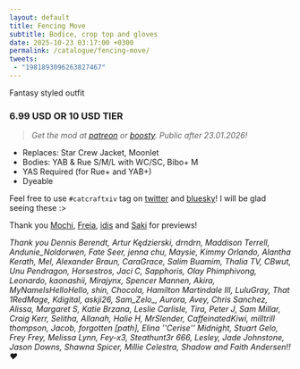 ```yaml
---
layout: default
title: Fencing Move
subtitle: Bodice, crop top and gloves
date: 2025-10-23 03:17:00 +0300
permalink: /catalogue/fencing-move/
tweets:
 - "1981893096263827467"
---
```


Fantasy styled outfit

### 6.99 USD OR 10 USD TIER
> *Get the mod at [patreon] or [boosty]. Public after 23.01.2026!*

- Replaces: Star Crew Jacket, Moonlet
- Bodies: YAB & Rue S/M/L with WC/SC, Bibo+ M
- YAS Required (for Rue+ and YAB+)
- Dyeable

Feel free to use `#catcraftxiv` tag on [twitter] and [bluesky]! I will be glad seeing these :>

Thank you [Mochi], [Freia], [idis] and [Saki] for previews! 

*Thank you Dennis Berendt, Artur Kędzierski, drndrn, Maddison Terrell, Andunie_Noldorwen, Fate Seer, jenna chu, Maysie, Kimmy Orlando, Alantha Kerath, Mel, Alexander Braun, CaraGrace, Salim Buamim, Thalia TV, CBwut, Unu Pendragon, Horsestros, Jaci C, Sapphoris, Olay Phimphivong, Leonardo, kaonashii, Mirajynx, Spencer Mannen, Akira, MyNameIsHelloHello, shin, Chocola, Hamilton Martindale III, LuluGray, That 1RedMage, Kdigital, askji26, Sam_Zelo_, Aurora, Avey, Chris Sanchez, Alissa, Margaret S, Katie Brzana, Leslie Carlisle, Tira, Peter J, Sam Millar, Craig Kerr, Selitha, Allanah, Halie H, MrSlender, CaffeinatedKiwi, milltrill thompson, Jacob, forgotten [path], Elina ''Cerise'' Midnight, Stuart Gelo, Frey Frey, Melissa Lynn, Fey-x3, Steathunt3r 666, Lesley, Jade Johnstone, Jason Downs, Shawna Spicer, Millie Celestra, Shadow and Faith Andersen!! ❤️*

[//]: # (Comments & links:)

[//]: # (Download links:)
[patreon]: https://www.patreon.com/posts/141839916?pr=true&forSale=true
[boosty]: https://boosty.to/miaumori/posts/5104b84c-554e-4ff8-a0e1-b2cf43dc3f43
[heliosphere]: /

[//]: # (Additional previews:)
[NSFW previews]: /

[//]: # (Links that same for all releases)
[//]: # (Lovely people <3)
[idis]: https://x.com/idisxiv
[Azzi]: https://x.com/AzziXiko
[Adra]: https://x.com/yourfav_vierelf
[haruhi]: https://x.com/haruhixiv
[Saki]: https://x.com/PhotosmithSaki
[Ellie]: https://x.com/Ellieffxiv
[Lehlei]: https://x.com/lehlei_xiv
[soju]: https://x.com/sewerskinky
[yunifer]: https://x.com/yunixiv
[Freia]: https://x.com/ForeverFreia
[Passion]: https://x.com/passiondarling
[Mochi]: https://x.com/honeybeexiv

[//]: # (Social profiles:)
[twitter]: https://x.com/hashtag/catcraftxiv
[bluesky]: https://bsky.app/hashtag/catcraftxiv
